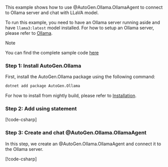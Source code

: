This example shows how to use @AutoGen.Ollama.OllamaAgent to connect to Ollama server and chat with LLaVA model.

To run this example, you need to have an Ollama server running aside and have `llama3:latest` model installed. For how to setup an Ollama server, please refer to [Ollama](https://ollama.com/).

> [!NOTE]
> You can find the complete sample code [here](https://github.com/SuperDappAI/superdappstudio/blob/main/dotnet/sample/AutoGen.Ollama.Sample/Chat_With_LLaMA.cs)

### Step 1: Install AutoGen.Ollama

First, install the AutoGen.Ollama package using the following command:

```bash
dotnet add package AutoGen.Ollama
```

For how to install from nightly build, please refer to [Installation](../Installation.md).

### Step 2: Add using statement

[!code-csharp[](../../../sample/AutoGen.Ollama.Sample/Chat_With_LLaMA.cs?name=Using)]

### Step 3: Create and chat @AutoGen.Ollama.OllamaAgent

In this step, we create an @AutoGen.Ollama.OllamaAgent and connect it to the Ollama server.

[!code-csharp[](../../../sample/AutoGen.Ollama.Sample/Chat_With_LLaMA.cs?name=Create_Ollama_Agent)]

